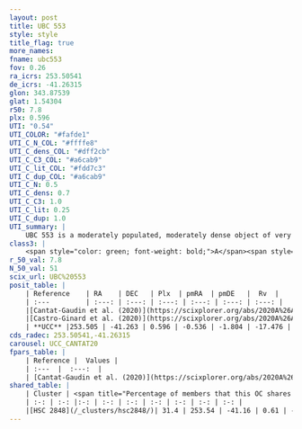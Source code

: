 ```yaml
---
layout: post
title: UBC 553
style: style
title_flag: true
more_names: 
fname: ubc553
fov: 0.26
ra_icrs: 253.50541
de_icrs: -41.26315
glon: 343.87539
glat: 1.54304
r50: 7.8
plx: 0.596
UTI: "0.54"
UTI_COLOR: "#fafde1"
UTI_C_N_COL: "#ffffe8"
UTI_C_dens_COL: "#dff2cb"
UTI_C_C3_COL: "#a6cab9"
UTI_C_lit_COL: "#fdd7c3"
UTI_C_dup_COL: "#a6cab9"
UTI_C_N: 0.5
UTI_C_dens: 0.7
UTI_C_C3: 1.0
UTI_C_lit: 0.25
UTI_C_dup: 1.0
UTI_summary: |
    UBC 553 is a moderately populated, moderately dense object of very high C3 quality. It is poorly studied in the literature. This object shares a moderate percentage of members with a later reported entry.
class3: |
    <span style="color: green; font-weight: bold;">A</span><span style="color: green; font-weight: bold;">A</span>
r_50_val: 7.8
N_50_val: 51
scix_url: UBC%20553
posit_table: |
    | Reference    | RA    | DEC   | Plx  | pmRA  | pmDE   |  Rv  |
    | :---         | :---: | :---: | :---: | :---: | :---: | :---: |
    |[Cantat-Gaudin et al. (2020)](https://scixplorer.org/abs/2020A%26A...640A...1C) | 253.51 | -41.271 | 0.581 | -0.551 | -1.811 | -- |
    |[Castro-Ginard et al. (2020)](https://scixplorer.org/abs/2020A%26A...635A..45C) | 253.496 | -41.27 | 0.579 | -0.542 | -1.818 | -- |
    | **UCC** |253.505 | -41.263 | 0.596 | -0.536 | -1.804 | -17.476 | 
cds_radec: 253.50541,-41.26315
carousel: UCC_CANTAT20
fpars_table: |
    | Reference |  Values |
    | :---  |  :---:  |
    | [Cantat-Gaudin et al. (2020)](https://scixplorer.org/abs/2020A%26A...640A...1C) | `AVNN=1.36, DMNN=11, AgeNN=7.12` |
shared_table: |
    | Cluster | <span title="Percentage of members that this OC shares with the ones listed">%</span>   | RA   | DEC   | Plx   | pmRA  | pmDE  | Rv | UTI |
    | :-: | :-: |:-: | :-: | :-: | :-: | :-: | :-: | :-: |
    |[HSC 2848](/_clusters/hsc2848/)| 31.4 | 253.54 | -41.16 | 0.61 | -0.57 | -1.71 | -15.7 |0.11 |
---
```

